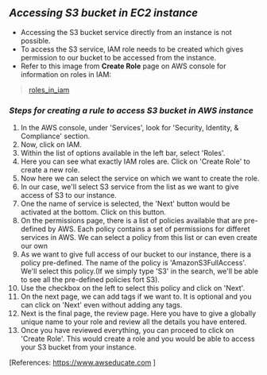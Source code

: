 ## ***Accessing S3 bucket in EC2 instance*** #
* Accessing the S3 bucket service directly from an instance is not possible.
* To access the S3 service, IAM role needs to be created which gives permission to our bucket to be accessed from the instance.
* Refer to this image from **Create Role** page on AWS console for information on roles in IAM:
>   [roles_in_iam](iam_roles.png)  

### *Steps for creating a rule to access S3 bucket in AWS instance* #
  1. In the AWS console, under 'Services', look for 'Security, Identity, & Compliance' section.
  2. Now, click on IAM.
  3. Within the list of options available in the left bar, select 'Roles'.
  4. Here you can see what exactly IAM roles are. Click on 'Create Role' to create a new role.
  5. Now here we can select the service on which we want to create the role.
  6. In our case, we'll select S3 service from the list as we want to give access of S3 to our instance.
  7. One the name of service is selected, the 'Next' button would be activated at the bottom. Click on this button.
  8. On the permissions page, there is a list of policies available that are pre-defined by AWS. Each policy contains a set of permissions for differet services in AWS. We can select a policy from this list or can even create our own
  9. As we want to give full access of our bucket to our instance, there is a policy pre-defined. The name of the policy is 'AmazonS3FullAccess'. We'll select this policy.(If we simply type 'S3' in the search, we'll be able to see all the pre-defined policies fort S3).
  10. Use the checkbox on the left to select this policy and click on 'Next'.
  11. On the next page, we can add tags if we want to. It is optional and you can click on 'Next' even without adding any tags.
  12. Next is the final page, the review page. Here you have to give a globally unique name to your role and review all the details you have entered.
  13. Once you have reviewed everything, you can proceed to click on 'Create Role'. This would create a role and you would be able to access your S3 bucket from your instance.


[References: https://www.awseducate.com ]